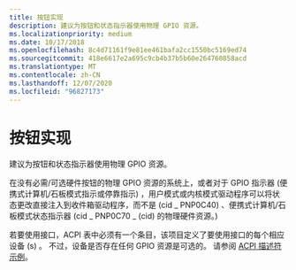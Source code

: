 ```yaml
---
title: 按钮实现
description: 建议为按钮和状态指示器使用物理 GPIO 资源。
ms.localizationpriority: medium
ms.date: 10/17/2018
ms.openlocfilehash: 8c4d71161f9e81ee461bafa2cc1550bc5169ed74
ms.sourcegitcommit: 418e6617e2a695c9cb4b37b5b60e264760858acd
ms.translationtype: MT
ms.contentlocale: zh-CN
ms.lasthandoff: 12/07/2020
ms.locfileid: "96827173"
---
```

# <a name="button-implementation"></a>按钮实现


建议为按钮和状态指示器使用物理 GPIO 资源。

在没有必需/可选硬件按钮的物理 GPIO 资源的系统上，或者对于 GPIO 指示器 (便携式计算机/石板模式指示或停靠指示) ，用户模式或内核模式驱动程序可以将状态更改直接注入到收件箱驱动程序，而不是 (cid \_ PNP0C40) 、便携式计算机/石板模式状态指示器 (cid \_ PNP0C70 \_ (cid) 的物理硬件资源。) 

若要使用接口，ACPI 表中必须有一个条目，该项目定义了要使用接口的每个相应设备 (s) 。 不过，设备是否存在任何 GPIO 资源是可选的。 请参阅 [ACPI 描述符示例](acpi-descriptor-samples.md)。

 

 




